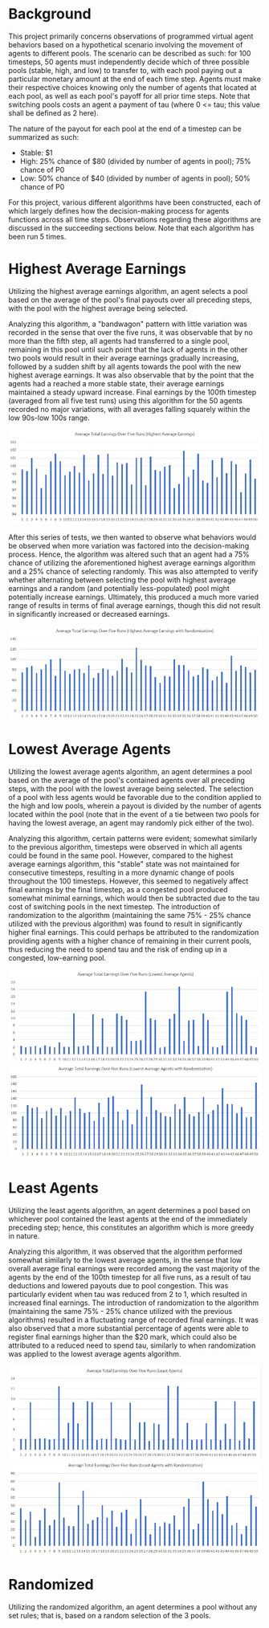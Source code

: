 # Background
This project primarily concerns observations of programmed virtual agent behaviors based on a hypothetical scenario involving the movement of agents to different pools. The scenario can be described as such: for 100 timesteps, 50 agents must independently decide which of three possible pools (stable, high, and low) to transfer to, with each pool paying out a particular monetary amount at the end of each time step. Agents must make their respective choices knowing only the number of agents that located at each pool, as well as each pool's payoff for all prior time steps. Note that switching pools costs an agent a payment of tau (where 0 <= tau; this value shall be defined as 2 here).

The nature of the payout for each pool at the end of a timestep can be summarized as such:
* Stable: $1
* High: 25% chance of $80 (divided by number of agents in pool); 75% chance of P0
* Low: 50% chance of $40 (divided by number of agents in pool); 50% chance of P0

For this project, various different algorithms have been constructed, each of which largely defines how the decision-making process for agents functions across all time steps. Observations regarding these algorithms are discussed in the succeeding sections below. Note that each algorithm has been run 5 times.

# Highest Average Earnings

Utilizing the highest average earnings algorithm, an agent selects a pool based on the average of the pool's final payouts over all preceding steps, with the pool with the highest average being selected.

Analyzing this algorithm, a "bandwagon" pattern with little variation was recorded in the sense that over the five runs, it was observable that by no more than the fifth step, all agents had transferred to a single pool, remaining in this pool until such point that the lack of agents in the other two pools would result in their average earnings gradually increasing, followed by a sudden shift by all agents towards the pool with the new highest average earnings. It was also observable that by the point that the agents had a reached a more stable state, their average earnings maintained a steady upward increase. Final earnings by the 100th timestep (averaged from all five test runs) using this algorithm for the 50 agents recorded no major variations, with all averages falling squarely within the low 90s-low 100s range.

![Image](https://raw.githubusercontent.com/miguelllamas/CxSy-Challenge-Llamas-McCarthy-2/master/A1.PNG)

After this series of tests, we then wanted to observe what behaviors would be observed when more variation was factored into the decision-making process. Hence, the algorithm was altered such that an agent had a 75% chance of utilizing the aforementioned highest average earnings algorithm and a 25% chance of selecting randomly. This was also attempted to verify whether alternating between selecting the pool with highest average earnings and a random (and potentially less-populated) pool might potentially increase earnings. Ultimately, this produced a much more varied range of results in terms of final average earnings, though this did not result in significantly increased or decreased earnings.

![Image](https://raw.githubusercontent.com/miguelllamas/CxSy-Challenge-Llamas-McCarthy-2/master/A2.PNG)

# Lowest Average Agents

Utilizing the lowest average agents algorithm, an agent determines a pool based on the average of the pool's contained agents over all preceding steps, with the pool with the lowest average being selected. The selection of a pool with less agents would be favorable due to the condition applied to the high and low pools, wherein a payout is divided by the number of agents located within the pool (note that in the event of a tie between two pools for having the lowest average, an agent may randomly pick either of the two).

Analyzing this algorithm, certain patterns were evident; somewhat similarly to the previous algorithm, timesteps were observed in which all agents could be found in the same pool. However, compared to the highest average earnings algorithm, this "stable" state was not maintained for consecutive timesteps, resulting in a more dynamic change of pools throughout the 100 timesteps. However, this seemed to negatively affect final earnings by the final timestep, as a congested pool produced somewhat minimal earnings, which would then be subtracted due to the tau cost of switching pools in the next timestep. The introduction of randomization to the algorithm (maintaining the same 75% - 25% chance utilized with the previous algorithm) was found to result in significantly higher final earnings. This could perhaps be attributed to the randomization providing agents with a higher chance of remaining in their current pools, thus reducing the need to spend tau and the risk of ending up in a congested, low-earning pool.

![Image](https://raw.githubusercontent.com/miguelllamas/CxSy-Challenge-Llamas-McCarthy-2/master/B1.PNG)
![Image](https://raw.githubusercontent.com/miguelllamas/CxSy-Challenge-Llamas-McCarthy-2/master/B2.PNG)

# Least Agents

Utilizing the least agents algorithm, an agent determines a pool based on whichever pool contained the least agents at the end of the immediately preceding step; hence, this constitutes an algorithm which is more greedy in nature.

Analyzing this algorithm, it was observed that the algorithm performed somewhat similarly to the lowest average agents, in the sense that low overall average final earnings were recorded among the vast majority of the agents by the end of the 100th timestep for all five runs, as a result of tau deductions and lowered payouts due to pool congestion. This was particularly evident when tau was reduced from 2 to 1, which resulted in increased final earnings. The introduction of randomization to the algorithm (maintaining the same 75% - 25% chance utilized with the previous algorithms) resulted in a fluctuating range of recorded final earnings. It was also observed that a more substantial percentage of agents were able to register final earnings  higher than the $20 mark, which could also be attributed to a reduced need to spend tau, similarly to when randomization was applied to the lowest average agents algorithm.

![Image](https://raw.githubusercontent.com/miguelllamas/CxSy-Challenge-Llamas-McCarthy-2/master/C1.PNG)
![Image](https://raw.githubusercontent.com/miguelllamas/CxSy-Challenge-Llamas-McCarthy-2/master/C2.PNG)

# Randomized

Utilizing the randomized algorithm, an agent determines a pool without any set rules; that is, based on a random selection of the 3 pools.
